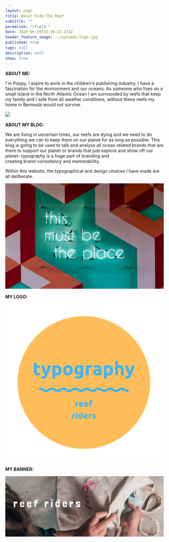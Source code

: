 ```yaml
---
layout: page
title: About Ride The Reef
subtitle: ""
permalink: "/field "
date: 2020-06-29T15:36:12.231Z
header_feature_image: ../uploads/logo.jpg
published: true
tags: null
description: null
show: true
---
```

**ABOUT ME:**

I'm Poppy, I aspire to work in the children's publishing industry. I have a fascination for the environment and our oceans. As someone who lives on a small island in the North Atlantic Ocean I am surrounded by reefs that keep my family and I safe from all weather conditions, without these reefs my home in Bermuda would not survive.

![](../uploads/screenshot-2020-09-27-at-23.34.43.png)

**ABOUT MY BLOG:**

We are living in uncertain times, our reefs are dying and we need to do everything we can to keep them on our planet for as long as possible. This blog is going to be used to talk and analyse all ocean related brands that are there to support our planet or brands that just explore and show off our planet- typography is a huge part of branding and creating brand consistency and memorability.

Within this website, the typographical and design choices I have made are all deliberate.

![](../uploads/tim-mossholder-gomhucj-o9w-unsplash-1-.jpg)

**MY LOGO:**

![](../uploads/logo.jpg)

**MY BANNER:**

![](../uploads/breathe-facebook-cover.png)